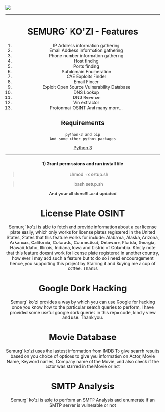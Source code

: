 <img src="https://miro.medium.com/v2/resize:fit:616/1*XfxdwFib_ROiMePrbNuKyg.jpeg" float="center">
<center>

  <hr>

  # SEMURG` KO'ZI - Features
  1) IP Address information gathering
  2) Email Address information gathering 
  3) Phone number information gathering 
  4) Host finding
  5) Ports finding
  6) Subdomain Enumeration
  7) CVE Exploits Finder
  8) Email Finder
  9) Exploit Open Source Vulnerability Database 
  10) DNS Lookup
  11) DNS Reverse
  12) Vin extractor
  13) Protonmail OSINT
  And many more...


## Requirements 
```
python-3 and pip
And some other python packages
``` 
[Python 3](https://www.python.org/downloads/)

<hr>

#### 1) Grant permissions and run install file
> chmod +x setup.sh

> bash setup.sh

And your all done!!!..and updated 



# License Plate OSINT
Semurg` ko'zi is able to fetch and provide information about a car license plate easily, which only works for license plates registered in the United States, States that this feature works for include: Alabama, Alaska, Arizona, Arkansas, California, Colorado, Connecticut, Delaware, Florida, Georgia, Hawaii, Idaho, Illinois, Indiana, Iowa and Distric of Columbia. KIndly note that this feature doesnt work for license plate registered in another country, how ever i may add such a feature but to do so i need encouragement hence, you supporting this project by Starring it and Buying me a cup of coffee. Thanks

# Google Dork Hacking
Semurg` ko'zi provides a way by which you can use Google for hacking once you know how to the particular search queries to perform, I have provided some useful google dork queries in this repo code, kindly view and use. Thank you.

# Movie Database
Semurg` ko'zi uses the lastest information from IMDB To give search results based on you choice of options to give you information on Actor, Movie Name, Keyword names, Company name of the Movie, and also check if the actor was starred in the Movie or not

# SMTP Analysis
Semurg` ko'zi is able to perform an SMTP Analysis and enumerate if an SMTP server is vulnerable or not




  
